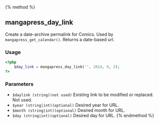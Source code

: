 {% method %}
## mangapress_day_link

Create a date-archive permalink for Comics. Used by `mangapress_get_calendar()`. Returns a date-based url.

### Usage
```php
<?php
    $day_link = mangapress_day_link('', 2014, 9, 2);
?>
```

### Parameters

* `$daylink (string)(not used)` Existing link to be modified or replaced. Not used.
* `$year (string|int)(optional)` Desired year for URL.
* `$month (string|int)(optional)` Desired month for URL.
* `$day (string|int)(optional)` Desired day for URL.
{% endmethod %}

